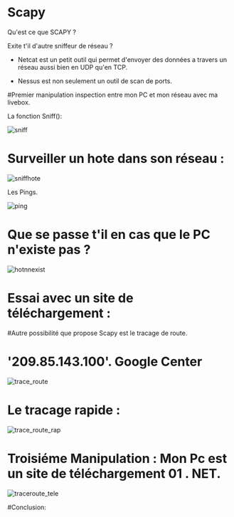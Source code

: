 # Scapy

Qu'est ce que SCAPY ?


Exite t'il d'autre sniffeur de réseau ?


- Netcat est un petit outil qui permet d'envoyer des données a travers un réseau aussi bien en UDP qu'en TCP.

- Nessus est non seulement un outil de scan de ports.


#Premier manipulation inspection entre mon PC et mon réseau avec ma livebox.

La fonction Sniff():

![sniff](https://cloud.githubusercontent.com/assets/15108010/12559758/3b849a72-c397-11e5-84ce-940b676f62e6.png)

# Surveiller un hote dans son réseau :

![sniffhote](https://cloud.githubusercontent.com/assets/15108010/12559767/4b7335f6-c397-11e5-9f9c-6405d9b120ea.png)

 Les Pings.


![ping](https://cloud.githubusercontent.com/assets/15108010/12550382/a8f760c8-c363-11e5-8f4e-861faa704997.png)


# Que se passe t'il en cas que le PC n'existe pas ?

![hotnnexist](https://cloud.githubusercontent.com/assets/15108010/12559737/19c1e9f8-c397-11e5-8fad-9b68ff0dd008.png)




#  Essai avec un site de téléchargement :




#Autre possibilité que propose Scapy est le tracage de route. 



# '209.85.143.100'. Google Center


![trace_route](https://cloud.githubusercontent.com/assets/15108010/12550432/003e3366-c364-11e5-9f4f-06b03f43663d.png)

#  Le tracage rapide :

![trace_route_rap](https://cloud.githubusercontent.com/assets/15108010/12559795/5a3250b8-c397-11e5-939c-3a7564a83155.png)

# Troisiéme Manipulation : Mon Pc est un site de téléchargement 01 . NET.


![traceroute_tele](https://cloud.githubusercontent.com/assets/15108010/12550218/89b6ca4c-c362-11e5-9bc0-1395f4b613de.png)


#Conclusion:
